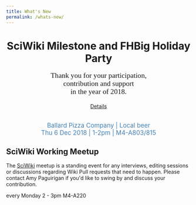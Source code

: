 ```yaml
---
title: What's New
permalink: /whats-new/
---
```


<div class="notice--info" style="text-align:center;">
    <h1><i class="fas fa-beer fa-2x"></i> SciWiki Milestone and FHBig Holiday Party</h1>
  <p style="font-family:cursive;font-size: 140%;"> Thank you for your participation,<br> contribution and support<br>  in the year of 2018. 
  </p>
  <a href="https://fredhutch.github.io/FHBig/Dec-Meeting-Agenda/">Details</a>
  <br>
  <br>
  <p style="color:steelblue;font-size:120%">
  Ballard Pizza Company | Local beer <br>Thu 6 Dec 2018 | 1-2pm | M4-A803/815
  </p>
</div> 


## <i class="fab fa-meetup fa-2x"></i> SciWiki Working Meetup
The [SciWiki](https://github.com/FredHutch/wiki) meetup is a standing event for any interviews, editing sessions or discussions regarding Wiki Pull requests that need to happen.  Please contact Amy Paguirigan if you'd like to swing by and discuss your contribution.  


<i class="fas fa-calendar-check"></i> every Monday
<i class="fas fa-clock"> </i>  2 - 3pm
<i class="fas fa-map-marker-alt"></i> M4-A220

